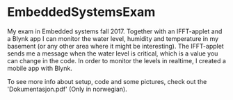 # EmbeddedSystemsExam
My exam in Embedded systems fall 2017. Together with an IFFT-applet and a Blynk app I can monitor the water level, humidity and temperature in my basement (or any other area where it might be interesting). The IFFT-applet sends me a message when the water level is critical, which is a value you can change in the code. In order to monitor the levels in realtime, I created a mobile app with Blynk.

To see more info about setup, code and some pictures, check out the 'Dokumentasjon.pdf' (Only in norwegian).
